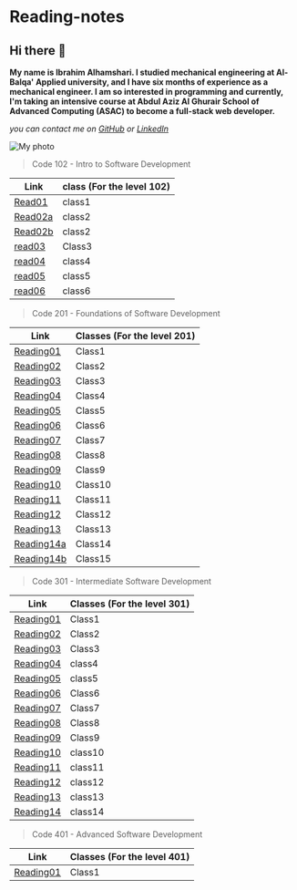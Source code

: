 # Reading-notes

## Hi there 👋

**My name is Ibrahim Alhamshari. I studied mechanical engineering at Al-Balqa' Applied university, and I have six months of experience as a mechanical engineer. I am so interested in programming and currently, I'm taking an intensive course at Abdul Aziz Al Ghurair School of Advanced Computing (ASAC) to become a full-stack web developer.**

*you can contact me on [GitHub](https://github.com/ibrahim-alhamshari) or [LinkedIn](https://www.linkedin.com/in/ibrahim-alhamshari-312532176)*

![My photo](https://www.pngkey.com/png/full/212-2125622_company-india-website-web-development-images-png.png)


> Code 102 - Intro to Software Development

Link       | class (For the level 102)
---------- | ------
[Read01](102/read01.md)   | class1
[Read02a](102/read02a.md)  | class2
[Read02b](102/read02b.md)  | class2
[read03](102/read03.md) | Class3
[read04](102/read04.md)  |  class4
[read05](102/read05.md)  |  class5
[read06](102/read06.md)  | class6


> Code 201 - Foundations of Software Development


Link       | Classes (For the level 201)
---------- | ------
[Reading01](201/Reading01.md)   | Class1
[Reading02](201/Reading02.md)   | Class2
[Reading03](201/Reading03.md)   | Class3
[Reading04](201/Reading04.md)   | Class4
[Reading05](201/Reading05.md)   | Class5
[Reading06](201/Reading06.md)   | Class6
[Reading07](201/Reading07.md)   | Class7
[Reading08](201/Reading08.md)   | Class8
[Reading09](201/Reading09.md)   | Class9
[Reading10](201/Reading10.md)   | Class10
[Reading11](201/Reading11.md)   | Class11
[Reading12](201/Reading12.md)   | Class12
[Reading13](201/Reading13.md)   | Class13
[Reading14a](201/Reading14a.md) | Class14
[Reading14b](201/Reading14b.md) | Class15


> Code 301 - Intermediate Software Development

Link        | Classes (For the level 301)
----------  | ------
[Reading01](301/Reading01.md)   | Class1
[Reading02](301/Reading02.md)   | Class2
[Reading03](301/Reading03.md)   | Class3
[Reading04](301/Reading04.md)   | class4
[Reading05](301/reading05.md)   | class5
[Reading06](301/Reading06.md) | Class6
[Reading07](301/Reading07.md) | Class7
[Reading08](301/Reading08.md) | Class8
[Reading09](301/Reading09.md) | Class9
[Reading10](301/Reading10.md)   | class10
[Reading11](301/Reading11.md)   | class11
[Reading12](301/Reading12.md)   | class12
[Reading13](301/Reading13.md)   | class13
[Reading14](301/Reading14.md)   | class14

> Code 401 - Advanced Software Development

Link        | Classes (For the level 401)
----------  | ------
[Reading01](401/Reading01.md)   | Class1